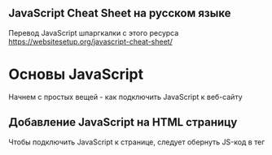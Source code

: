 ## JavaScript Cheat Sheet на русском языке
Перевод JavaScript шпаргкалки с этого ресурса
https://websitesetup.org/javascript-cheat-sheet/

# Основы JavaScript
Начнем с простых вещей - как подключить JavaScript к веб-сайту

## Добавление JavaScript на HTML страницу
Чтобы подключить JavaScript к странице, следует обернуть JS-код в тег <script>:
```
<script type="text/javascript">
//JS code goes here
</script>
```

## Вызываем JavaScript-фаил извне
JavaScript код можно разместить в своем собственном файле и вызвать его изнутри HTML. Так делают, когда следует разделить скрипты, выполняющие разные функции, чтобы избежать путаницы. Если ваш код находится в файле с именем myscript.js, его можно подключить таким образом:
```
<script src="myscript.js"></script><code></code>
```

## Добавляем комментарии к коду
Комментарии помогают понять, что происходит в вашем коде. Помните, что они должны быть помечены правильно, чтобы браузер не пытался их выполнить.

JavaScript предлагает вам две опции:
* Однострочные комментарии - комментируют лишь одну строку с помощью ```//```
* Многострочные комментарии - если вы хотите написать более длинные комментарии, поместите их в ```/ *``` и ```* /```, чтобы избежать их выполнения браузером.

# Переменные в JS
Переменная - зарезервированное место в памяти компьютера, которое можно использовать для сохранения некоторых данных и в последующем, выполнять нужные операций. Они могут быть вам знакомы со школьной скамьи. Как пример x, y, z использующиеся в уравнениях, в которые можно было подставить число для вычисления нужных значений.

## var, const, let
У вас есть три различных способа объявления переменной в JavaScript, каждая из которых имеет свои особенности:

* var — Переменная часто использующася в старых проектах. Может быть переназначена, но только внутри функции. Переменные типа ```var``` могут производить всплытие. Всплытие позволяет запускать объявленные функции выше, чем они объявлены в контексте функции.
* const — Не может быть переназначена, объявленна повторно и не подвержена всплытию.
* let — В отличии от ```const```, переменная ```let``` может быть переназначена, но не может быть объявлена повторно и тоже не подвержена всплытию.

## Типы данных
Переменные могут содержать различные типы значений и типов данных. Используйте знак равенства ```=```, чтобы присвоить их:

* Числа — ```var age = 23```
* Переменные — ```var x```
* Текст (строки) — ```var a = "init"```
* Операции — ```var b = 1 + 2 + 3```
* Истинные или ложные значения — ```var c = true```
* Константы — ```const PI = 3.14```
* Объекты — ```var name = {firstName:"John", lastName:"Doe"}```

Обратите внимание, что переменные чувствительны к регистру. Это означает, что ```lastname``` и ``` lastName``` будут обрабатываться как две разные переменные.

## Объекты
Объекты - определенный вид переменных, которые могут иметь свои собственные значения и методы. Последние являются действиями, которые вы можете совершать над объектами.
```
var person = {
    firstName:"John",
    lastName:"Doe",
    age:20,
    nationality:"German"
};
```

# Внимание
Информация следующая далее находится в процессе перевода на русский язык

# Следующий уровень: Массивы
Next up in our JavaScript cheat sheet are arrays. Arrays are part of many different programming languages. They are a way of organizing variables and properties into groups. Here’s how to create one in JavaScript:
```
var fruit = ["Banana", "Apple", "Pear"];
```
Now you have an array called ```fruit``` which contains three items that you can use for future operations.

## Array Methods
Once you have created arrays, there are a few things you can do with them:

* ```concat()``` — Join several arrays into one
* ```indexOf()``` — Returns the first position at which a given element appears in an array
* ```join()``` — Combine elements of an array into a single string and return the string
* ```lastIndexOf()``` — Gives the last position at which a given element appears in an array
* ```pop()``` — Removes the last element of an array
* ```push()``` — Add a new element at the end
* ```reverse()``` — Sort elements in a descending order
* ```shift()``` — Remove the first element of an array
* ```slice()``` — Pulls a copy of a portion of an array into a new array
* ```sort()``` — Sorts elements alphabetically
* ```splice()``` — Adds elements in a specified way and position
* ```toString()``` — Converts elements to strings
* ```unshift()``` —Adds a new element to the beginning
* ```valueOf()``` — Returns the primitive value of the specified object

# Operators
If you have variables, you can use them to perform different kinds of operations. To do so, you need operators.

## Basic Operators
* ```+``` — Addition
* ```-``` — Subtraction
* ```*``` — Multiplication
* ```/``` — Division
* ```(...)``` — Grouping operator, operations within brackets are executed earlier than those outside
* ```%``` — Modulus (remainder )
* ```++``` — Increment numbers
* ```--``` — Decrement numbers

## Comparison Operators
* ```==``` — Equal to
* ```===``` — Equal value and equal type
* ```!=``` — Not equal
* ```!==``` — Not equal value or not equal type
* ```>``` — Greater than
* ```<``` — Less than
* ```>=``` — Greater than or equal to
* ```<=``` — Less than or equal to
* ```?``` — Ternary operator

## Logical Operators
* ```&&``` — Logical and
* ```||``` — Logical or
* ```!``` — Logical not

## Bitwise Operators
* ```&``` — AND statement
* ```|``` — OR statement
* ```~``` — NOT
* ```^``` — XOR
* ```<<``` — Left shift
* ```>>``` — Right shift
* ```>>>``` — Zero fill right shift

# Functions
JavaScript functions are blocks of code which perform a certain task. A basic function looks like this:
```
function name(parameter1, parameter2, parameter3) {
    // what the function does
}
```
As you can see, it consists the ```function``` keyword plus a name. The function’s parameters are in the brackets and you have curly brackets around what the function performs. You can create your own, but to make your life easier – there are also a number of default functions.

## Outputting Data
A common application for functions is the output of data. For the output, you have the following options:

* ```alert()``` — Output data in an alert box in the browser window
* ```confirm()``` — Opens up a yes/no dialog and returns true/false depending on user click
* ```console.log()``` — Writes information to the browser console, good for debugging purposes
* ```document.write()``` — Write directly to the HTML document
* ```prompt()``` — Creates a dialogue for user input

## Global Functions
Global functions are functions built into every browser capable of running JavaScript.

* ```decodeURI()``` — Decodes a [Uniform Resource Identifier](https://ru.wikipedia.org/wiki/URI "Википедия url") created by encodeURI or similar
* ```decodeURIComponent()``` — Decodes a URI component
* ```encodeURI()``` — Encodes a URI into UTF-8
* ```encodeURIComponent()``` — Same but for URI components
* ```eval()``` — Evaluates JavaScript code represented as a string
* ```isFinite()``` — Determines whether a passed value is a finite number
* ```isNaN()``` — Determines whether a value is NaN or not
* ```Number()``` — Returns a number converted from its argument
* ```parseFloat()``` — Parses an argument and returns a floating point number
* ```parseInt()``` — Parses its argument and returns an integer

# JavaScript Loops
Loops are part of most programming languages. They allow you to execute blocks of code desired number of times with different values:
```
for (before loop; condition for loop; execute after loop) {
    // what to do during the loop
}
```
You have several parameters to create loops:

* ```for``` — The most common way to create a loop in JavaScript
* ```while``` — Sets up conditions under which aloop executes
* ```do while``` — Similar to the ```while``` loop but it executes at least once and performs a check at the end to see if the condition is met to execute again
* ```break``` —Used to stop and exit the cycle at certain conditions
* ```continue``` — Skip parts of the cycle if certain conditions are met

# If – Else Statements
These types of statements are easy to understand. Using them, you can set conditions for when your code is executed. If certain conditions apply, something is done, if not – something else is executed.
```
if (condition) {
    // what to do if condition is met
} else {
    // what to do if condition is not met
}
```
A similar concept to ```if else``` is the ```switch``` statement. However, using the switch you select one of several code blocks to execute.

# Strings
Strings are what JavaScript calls text that does not perform a function but can appear on the screen.
```
var person = "John Doe";
```
In this case, ```John Doe``` is the string.

## Escape Characters
In JavaScript, strings are marked with single or double quotes. If you want to use quotation marks in a string, you need to use special characters:

* ```\'``` — Single quote
* ```\"``` — Double quote

Aside from that you also have additional escape characters:
* ```\\``` — Backslash
* ```\b``` — Backspace
* ```\f``` — Form feed
* ```\n``` — New line
* ```\r``` — Carriage return
* ```\t``` — Horizontal tabulator
* ```\v``` — Vertical tabulator

## String Methods
There are many different ways to work with strings:

* ```charAt()``` — Returns a character at a specified position inside a string
* ```charCodeAt()``` — Gives you the unicode of a character at that position
* ```concat()``` — Concatenates (joins) two or more strings into one
* ```fromCharCode()``` — Returns a string created from the specified sequence of UTF-16 code units
* ```indexOf()``` — Provides the position of the first occurrence of a specified text within a string
* ```lastIndexOf()``` — Same as ```indexOf()``` but with the last occurrence, searching backward
* ```match()``` — Retrieves the matches of a string against a search pattern
* ```replace()``` — Find and replace specified text in a string
* ```search()``` — Executes a search for a matching text and returns its position
* ```slice()``` — Extracts a section of a string and returns it as a new string
* ```split()``` — Splits a string object into an array of strings at a specified position
* ```substr()``` —  Similar to ```slice()``` but extracts a substring depending on a specified number of characters
* ```substring()``` — Also similar to ```slice()``` but can’t accept negative indices
* ```toLowerCase()``` — Convert strings to lower case
* ```toUpperCase()``` — Convert strings to upper case
* ```valueOf()``` — Returns the primitive value (that has no properties or methods) of a string object

# Regular Expression Syntax
Regular expressions are search patterns used to match character combinations in strings. The search pattern can be used for text search and text replace operations.

## Pattern Modifiers
e — Evaluate replacement
i — Perform case-insensitive matching
g — Perform global matching
m — Perform multiple line matching
s — Treat strings as a single line
x — Allow comments and whitespace in the pattern
U — Ungreedy pattern

## Brackets
[abc] — Find any of the characters between the brackets
[^abc] — Find any character which are not in the brackets
[0-9] — Used to find any digit from 0 to 9
[A-z] — Find any character from uppercase A to lowercase z
(a|b|c) — Find any of the alternatives separated with |

## Metacharacters
. — Find a single character, except newline or line terminator
\w — Word character
\W — Non-word character
\d — A digit
\D — A non-digit character
\s — Whitespace character
\S — Non-whitespace character
\b — Find a match at the beginning/end of a word
\B — A match not at the beginning/end of a word
\0 — NUL character
\n — A new line character
\f — Form feed character
\r — Carriage return character
\t — Tab character
\v — Vertical tab character
\xxx — The character specified by an octal number xxx
\xdd — Character specified by a hexadecimal number dd
\uxxxx — The Unicode character specified by a hexadecimal number xxxx

## Quantifiers
n+ — Matches any string that contains at least one n
n* — Any string that contains zero or more occurrences of n
n? — A string that contains zero or one occurrence of n
n{X} — String that contains a sequence of X n’s
n{X,Y} — Strings that contain a sequence of X to Y n’s
n{X,} — Matches any string that contains a sequence of at least X n’s
n$ — Any string with n at the end of it
^n — String with n at the beginning of it
?=n — Any string that is followed by a specific string n
?!n — String that is not followed by a specific string ni

# Numbers and Math
In JavaScript, you can also work with numbers, constants and perform mathematical functions.

## Number Properties
MAX_VALUE — The maximum numeric value representable in JavaScript
MIN_VALUE — Smallest positive numeric value representable in JavaScript
NaN — The “Not-a-Number” value
NEGATIVE_INFINITY — The negative Infinity value
POSITIVE_INFINITY — Positive Infinity value

## Number Methods
toExponential() — Returns the string with a rounded number written as exponential notation
toFixed() — Returns the string of a number with a specified number of decimals
toPrecision() — String of a number written with a specified length
toString() — Returns a number as a string
valueOf() — Returns a number as a number

## Math Properties
E — Euler’s number
LN2 — The natural logarithm of 2
LN10 — Natural logarithm of 10
LOG2E — Base 2 logarithm of E
LOG10E — Base 10 logarithm of E
PI — The number PI
SQRT1_2 — Square root of 1/2
SQRT2 — The square root of 2

## Math Methods
abs(x) — Returns the absolute (positive) value of x
acos(x) — The arccosine of x, in radians
asin(x) — Arcsine of x, in radians
atan(x) — The arctangent of x as a numeric value
atan2(y,x) — Arctangent of the quotient of its arguments
ceil(x) — Value of x rounded up to its nearest integer
cos(x) — The cosine of x (x is in radians)
exp(x) — Value of Ex
floor(x) — The value of x rounded down to its nearest integer
log(x) — The natural logarithm (base E) of x
max(x,y,z,...,n) — Returns the number with the highest value
min(x,y,z,...,n) — Same for the number with the lowest value
pow(x,y) — X to the power of y
random() — Returns a random number between 0 and 1
round(x) — The value of x rounded to its nearest integer
sin(x) — The sine of x (x is in radians)
sqrt(x) — Square root of x
tan(x) — The tangent of an angle

# Dealing with Dates in JavaScript
You can also work with and modify dates and time with JavaScript. This is the next chapter in the JavaScript cheat sheet.

## Setting Dates
Date() — Creates a new date object with the current date and time
Date(2017, 5, 21, 3, 23, 10, 0) — Create a custom date object. The numbers represent a year, month, day, hour, minutes, seconds, milliseconds. You can omit anything you want except for year and month.
Date("2017-06-23") — Date declaration as a string

## Pulling Date and Time Values
getDate() — Get the day of the month as a number (1-31)
getDay() —  The weekday as a number (0-6)
getFullYear() — Year as a four-digit number (yyyy)
getHours() — Get the hour (0-23)
getMilliseconds() — The millisecond (0-999)
getMinutes() — Get the minute (0-59)
getMonth() —  Month as a number (0-11)
getSeconds() — Get the second (0-59)
getTime() — Get the milliseconds since January 1, 1970
getUTCDate() — The day (date) of the month in the specified date according to universal time (also available for day, month, full year, hours, minutes etc.)
parse — Parses a string representation of a date and returns the number of milliseconds since January 1, 1970

## Set Part of a Date
setDate() — Set the day as a number (1-31)
setFullYear() — Sets the year (optionally month and day)
setHours() — Set the hour (0-23)
setMilliseconds() — Set milliseconds (0-999)
setMinutes() — Sets the minutes (0-59)
setMonth() — Set the month (0-11)
setSeconds() — Sets the seconds (0-59)
setTime() — Set the time (milliseconds since January 1, 1970)
setUTCDate() — Sets the day of the month for a specified date according to universal time (also available for day, month, full year, hours, minutes etc.)

# DOM Mode
The DOM is the Document Object Model of a page. It is the code of the structure of a webpage. JavaScript comes with a lot of different ways to create and manipulate HTML elements (called nodes).

## Node Properties
attributes — Returns a live collection of all attributes registered to an element
baseURI — Provides the absolute base URL of an HTML element
childNodes — Gives a collection of an element’s child nodes
firstChild — Returns the first child node of an element
lastChild — The last child node of an element
nextSibling — Gives you the next node at the same node tree level
nodeName —Returns the name of a node
nodeType —  Returns the type of a node
nodeValue — Sets or returns the value of a node
ownerDocument — The top-level document object for this node
parentNode — Returns the parent node of an element
previousSibling — Returns the node immediately preceding the current one
textContent — Sets or returns the textual content of a node and its descendants

## Node Methods
appendChild() — Adds a new child node to an element as the last child node
cloneNode() — Clones an HTML element
compareDocumentPosition() — Compares the document position of two elements
getFeature() — Returns an object which implements the APIs of a specified feature
hasAttributes() — Returns true if an element has any attributes, otherwise false
hasChildNodes() — Returns true if an element has any child nodes, otherwise false
insertBefore() — Inserts a new child node before a specified, existing child node
isDefaultNamespace() — Returns true if a specified namespaceURI is the default, otherwise false
isEqualNode() — Checks if two elements are equal
isSameNode() — Checks if two elements are the same node
isSupported() — Returns true if a specified feature is supported on the element
lookupNamespaceURI() — Returns the namespace URI associated with a given node
lookupPrefix() — Returns a DOMString containing the prefix for a given namespace URI, if present
normalize() — Joins adjacent text nodes and removes empty text nodes in an element
removeChild() — Removes a child node from an element
replaceChild() — Replaces a child node in an element

## Element Methods
getAttribute() — Returns the specified attribute value of an element node
getAttributeNS() — Returns string value of the attribute with the specified namespace and name
getAttributeNode() — Gets the specified attribute node
getAttributeNodeNS() — Returns the attribute node for the attribute with the given namespace and name
getElementsByTagName() — Provides a collection of all child elements with the specified tag name
getElementsByTagNameNS() —  Returns a live HTMLCollection of elements with a certain tag name belonging to the given namespace
hasAttribute() — Returns true if an element has any attributes, otherwise false
hasAttributeNS() — Provides a true/false value indicating whether the current element in a given namespace has the specified attribute
removeAttribute() — Removes a specified attribute from an element
removeAttributeNS() — Removes the specified attribute from an element within a certain namespace
removeAttributeNode() — Takes away a specified attribute node and returns the removed node
setAttribute() — Sets or changes the specified attribute to a specified value
setAttributeNS() —  Adds a new attribute or changes the value of an attribute with the given namespace and name
setAttributeNode() — Sets or changes the specified attribute node
setAttributeNodeNS() — Adds a new namespaced attribute node to an element

# Working with the User Browser
Besides HTML elements, JavaScript is also able to take into account the user browser and incorporate its properties into the code.

## Window Properties
closed — Checks whether a window has been closed or not and returns true or false
defaultStatus — Sets or returns the default text in the status bar of a window
document — Returns the document object for the window
frames — Returns all <iframe> elements in the current window
history — Provides the History object for the window
innerHeight — The inner height of a window’s content area
innerWidth — The inner width of the content area
length — Find out the number of  <iframe> elements in the window
location — Returns the location object for the window
name — Sets or returns the name of a window
navigator — Returns the Navigator object for the window
opener — Returns a reference to the window that created the window
outerHeight — The outer height of a window, including toolbars/scrollbars
outerWidth — The outer width of a window, including toolbars/scrollbars
pageXOffset — Number of pixels the current document has been scrolled horizontally
pageYOffset — Number of pixels the document has been scrolled vertically
parent — The parent window of the current window
screen — Returns the Screen object for the window
screenLeft — The horizontal coordinate of the window (relative to the screen)
screenTop — The vertical coordinate of the window
screenX — Same as screenLeft but needed for some browsers
screenY — Same as screenTop but needed for some browsers
self — Returns the current window
status — Sets or returns the text in the status bar of a window
top — Returns the topmost browser window
    
## Window Methods
alert() — Displays an alert box with a message and an OK button
blur() — Removes focus from the current window
clearInterval() — Clears a timer set with setInterval()
clearTimeout() — Clears a timer set with setTimeout()
close() — Closes the current window
confirm() — Displays a dialogue box with a message and an OK and Cancel button
focus() — Sets focus to the current window
moveBy() — Moves a window relative to its current position
moveTo() — Moves a window to a specified position
open() — Opens a new browser window
print() — Prints the content of the current window
prompt() — Displays a dialogue box that prompts the visitor for input
resizeBy() — Resizes the window by the specified number of pixels
resizeTo() — Resizes the window to a specified width and height
scrollBy() — Scrolls the document by a specified number of pixels
scrollTo() — Scrolls the document to specified coordinates
setInterval() — Calls a function or evaluates an expression at specified intervals
setTimeout() — Calls a function or evaluates an expression after a specified interval
stop() — Stops the window from loading

## Screen Properties
availHeight — Returns the height of the screen (excluding the Windows Taskbar)
availWidth — Returns the width of the screen (excluding the Windows Taskbar)
colorDepth — Returns the bit depth of the color palette for displaying images
height — The total height of the screen
pixelDepth — The color resolution of the screen in bits per pixel
width — The total width of the screen

# JavaScript Events
Events are things that can happen to HTML elements and are performed by the user. The programming language can listen for these events and trigger actions in the code. No JavaScript cheat sheet would be complete without them.

## Mouse
onclick — The event occurs when the user clicks on an element
oncontextmenu — User right-clicks on an element to open a context menu
ondblclick — The user double-clicks on an element
onmousedown — User presses a mouse button over an element
onmouseenter — The pointer moves onto an element
onmouseleave — Pointer moves out of an element
onmousemove — The pointer is moving while it is over an element
onmouseover — When the pointer is moved onto an element or one of its children
onmouseout — User moves the mouse pointer out of an element or one of its children
onmouseup — The user releases a mouse button while over an element
Keyboard
onkeydown — When the user is pressing a key down
onkeypress — The moment the user starts pressing a key
onkeyup — The user releases a key

## Frame
onabort — The loading of a media is aborted
onbeforeunload — Event occurs before the document is about to be unloaded
onerror — An error occurs while loading an external file
onhashchange — There have been changes to the anchor part of a URL
onload — When an object has loaded
onpagehide — The user navigates away from a webpage
onpageshow — When the user navigates to a webpage
onresize — The document view is resized
onscroll — An element’s scrollbar is being scrolled
onunload — Event occurs when a page has unloaded

## Form
onblur — When an element loses focus
onchange — The content of a form element changes (for <input>, <select> and <textarea>)
onfocus — An element gets focus
onfocusin — When an element is about to get focus
onfocusout — The element is about to lose focus
oninput — User input on an element
oninvalid — An element is invalid
onreset — A form is reset
onsearch — The user writes something in a search field (for <input="search">)
onselect — The user selects some text (for <input> and <textarea>)
onsubmit — A form is submitted
    
## Drag
ondrag — An element is dragged
ondragend — The user has finished dragging the element
ondragenter — The dragged element enters a drop target
ondragleave — A dragged element leaves the drop target
ondragover — The dragged element is on top of the drop target
ondragstart — User starts to drag an element
ondrop — Dragged element is dropped on the drop target

## Clipboard
oncopy — User copies the content of an element
oncut — The user cuts an element’s content
onpaste — A user pastes content in an element

## Media
onabort — Media loading is aborted
oncanplay — The browser can start playing media (e.g. a file has buffered enough)
oncanplaythrough — The browser can play through media without stopping
ondurationchange — The duration of the media changes
onended — The media has reached its end
onerror — Happens when an error occurs while loading an external file
onloadeddata — Media data is loaded
onloadedmetadata — Metadata (like dimensions and duration) are loaded
onloadstart —  The browser starts looking for specified media
onpause — Media is paused either by the user or automatically
onplay — The media has been started or is no longer paused
onplaying — Media is playing after having been paused or stopped for buffering
onprogress — The browser is in the process of downloading the media
onratechange — The playing speed of the media changes
onseeked — User is finished moving/skipping to a new position in the media
onseeking — The user starts moving/skipping
onstalled — The browser is trying to load the media but it is not available
onsuspend — The browser is intentionally not loading media
ontimeupdate — The playing position has changed (e.g. because of fast forward)
onvolumechange — Media volume has changed (including mute)
onwaiting — Media paused but expected to resume (for example, buffering)

## Animation
animationend — A CSS animation is complete
animationiteration — CSS animation is repeated
animationstart — CSS animation has started

## Other
transitionend — Fired when a CSS transition has completed
onmessage — A message is received through the event source
onoffline — The browser starts to work offline
ononline — The browser starts to work online
onpopstate — When the window’s history changes
onshow — A <menu> element is shown as a context menu
onstorage — A Web Storage area is updated
ontoggle — The user opens or closes the <details> element
onwheel — Mouse wheel rolls up or down over an element
ontouchcancel — Screen-touch is interrupted
ontouchend — User’s finger is removed from a touch-screen
ontouchmove — A finger is dragged across the screen
ontouchstart — A finger is placed on the touch-screen
    
# Errors
When working with JavaScript, different errors can occur. There are several ways of handling them:

try — Lets you define a block of code to test for errors
catch — Set up a block of code to execute in case of an error
throw — Create custom error messages instead of the standard JavaScript errors
finally — Lets you execute code, after try and catch, regardless of the result

## Error Name Values
JavaScript also has a built-in error object. It has two properties:

name — Sets or returns the error name
message — Sets or returns an error message in string from
The error property can return six different values as its name:

EvalError — An error has occurred in the eval() function
RangeError — A number is “out of range”
ReferenceError — An illegal reference has occurred
SyntaxError — A syntax error has occurred
TypeError — A type error has occurred
URIError — An encodeURI() error has occurred

# The JavaScript Cheat Sheet in a Nutshell
JavaScript is gaining much importance as a programming language. It is increasingly the go-to language for building web properties thanks to its proven track record and benefits.

In the JavaScript cheat sheet above, we have compiled many of the most basic and important operators, functions, principles, and methods. It provides a good overview of the language and a reference for both developers and learners. We hope you have found it useful.
